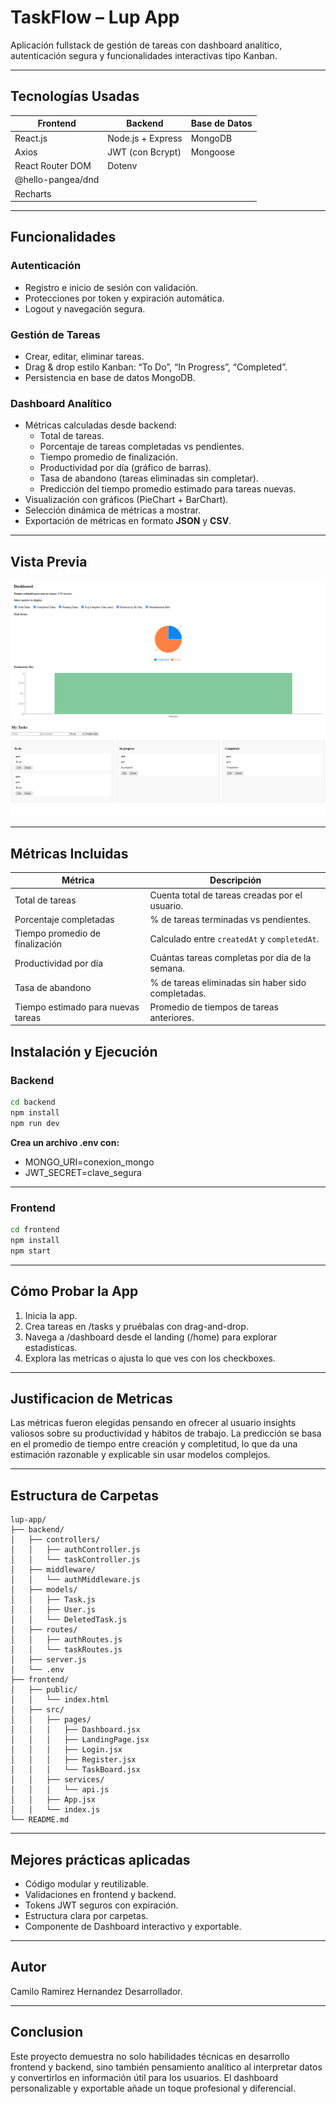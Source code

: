 # TaskFlow – Lup App
Aplicación fullstack de gestión de tareas con dashboard analítico, autenticación segura y funcionalidades interactivas tipo Kanban.

---

## Tecnologías Usadas

| **Frontend**             | **Backend**             | **Base de Datos** |
|----------------------|---------------------|----------------|
| React.js             | Node.js + Express   | MongoDB        |
| Axios                | JWT (con Bcrypt)    | Mongoose       |
| React Router DOM     | Dotenv              |                
| @hello-pangea/dnd    |                                     
| Recharts             |                                 


---

## Funcionalidades

### Autenticación
- Registro e inicio de sesión con validación.
- Protecciones por token y expiración automática.
- Logout y navegación segura.

### Gestión de Tareas
- Crear, editar, eliminar tareas.
- Drag & drop estilo Kanban: “To Do”, “In Progress”, “Completed”.
- Persistencia en base de datos MongoDB.

### Dashboard Analítico
- Métricas calculadas desde backend:
  - Total de tareas.
  - Porcentaje de tareas completadas vs pendientes.
  - Tiempo promedio de finalización.
  - Productividad por día (gráfico de barras).
  - Tasa de abandono (tareas eliminadas sin completar).
  - Predicción del tiempo promedio estimado para tareas nuevas.
- Visualización con gráficos (PieChart + BarChart).
- Selección dinámica de métricas a mostrar.
- Exportación de métricas en formato **JSON** y **CSV**.

---

## Vista Previa
![Dashboard](./screenshots/Dashboard.png)
![Kanban](./screenshots/TaskManager.png)

---

## Métricas Incluidas
| **Métrica**                       | **Descripción** |
|------------------------------|-------------|
| Total de tareas              | Cuenta total de tareas creadas por el usuario. |
| Porcentaje completadas       | % de tareas terminadas vs pendientes. |
| Tiempo promedio de finalización | Calculado entre `createdAt` y `completedAt`. |
| Productividad por día        | Cuántas tareas completas por día de la semana. |
| Tasa de abandono             | % de tareas eliminadas sin haber sido completadas. |
| Tiempo estimado para nuevas tareas | Promedio de tiempos de tareas anteriores. |

## Instalación y Ejecución

### Backend
```bash
cd backend
npm install
npm run dev
```

**Crea un archivo .env con:**
- MONGO_URI=conexion_mongo
- JWT_SECRET=clave_segura

---

### Frontend
```bash
cd frontend
npm install
npm start
```
---

## Cómo Probar la App
1. Inicia la app.
2. Crea tareas en /tasks y pruébalas con drag-and-drop.
3. Navega a /dashboard desde el landing (/home) para explorar estadisticas.
4. Explora las metricas o ajusta lo que ves con los checkboxes.

---

## Justificacion de Metricas
Las métricas fueron elegidas pensando en ofrecer al usuario insights valiosos sobre su productividad y hábitos de trabajo. La predicción se basa en el promedio de tiempo entre creación y completitud, lo que da una estimación razonable y explicable sin usar modelos complejos.

---

## Estructura de Carpetas

```plaintext
lup-app/
├── backend/
│   ├── controllers/
│   │   ├── authController.js
│   │   └── taskController.js
│   ├── middleware/
│   │   └── authMiddleware.js
│   ├── models/
│   │   ├── Task.js
│   │   ├── User.js
│   │   └── DeletedTask.js
│   ├── routes/
│   │   ├── authRoutes.js
│   │   └── taskRoutes.js
│   ├── server.js
│   └── .env
├── frontend/
│   ├── public/
│   │   └── index.html
│   ├── src/
│   │   ├── pages/
│   │   │   ├── Dashboard.jsx
│   │   │   ├── LandingPage.jsx
│   │   │   ├── Login.jsx
│   │   │   ├── Register.jsx
│   │   │   └── TaskBoard.jsx
│   │   ├── services/
│   │   │   └── api.js
│   │   ├── App.jsx
│   │   └── index.js
└── README.md
```

---

## Mejores prácticas aplicadas

- Código modular y reutilizable.
- Validaciones en frontend y backend.
- Tokens JWT seguros con expiración.
- Estructura clara por carpetas.
- Componente de Dashboard interactivo y exportable.

---

## Autor
Camilo Ramirez Hernandez
Desarrollador.

---

## Conclusion
Este proyecto demuestra no solo habilidades técnicas en desarrollo frontend y backend, sino también pensamiento analítico al interpretar datos y convertirlos en información útil para los usuarios. El dashboard personalizable y exportable añade un toque profesional y diferencial.
